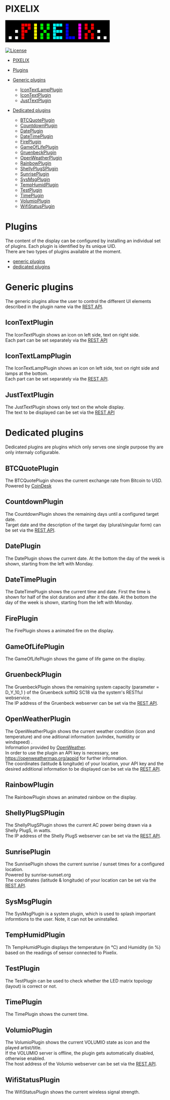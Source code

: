 # PIXELIX
![PIXELIX](./images/LogoBlack.png)

[![License](https://img.shields.io/badge/license-MIT-blue.svg)](http://choosealicense.com/licenses/mit/)

- [PIXELIX](#pixelix)
- [Plugins](#plugins)
- [Generic plugins](#generic-plugins)
    - [IconTextLampPlugin](#IconTextLampPlugin)
    - [IconTextPlugin](#IconTextPlugin)
    - [JustTextPlugin](#JustTextPlugin)

- [Dedicated plugins](#dedicated-plugins)
    - [BTCQuotePlugin](#BTCQuotePlugin)
    - [CountdownPlugin](#CountdownPlugin)
    - [DatePlugin](#DatePlugin)
    - [DateTimePlugin](#DateTimePlugin)
    - [FirePlugin](#FirePlugin)
    - [GameOfLifePlugin](#GameOfLifePlugin)
    - [GruenbeckPlugin](#GruenbeckPlugin)
    - [OpenWeatherPlugin](#OpenWeatherPlugin)
    - [RainbowPlugin](#RainbowPlugin)
    - [ShellyPlugSPlugin](#ShellyPlugSPlugin)
    - [SunrisePlugin](#SunrisePlugin)
    - [SysMsgPlugin](#SysMsgPlugin)
    - [TempHumidPlugin](#TempHumidPlugin)
    - [TestPlugin](#TestPlugin)
    - [TimePlugin](#TimePlugin)
    - [VolumioPlugin](#VolumioPlugin)
    - [WifiStatusPlugin](#WifiStatusPlugin)

# Plugins
The content of the display can be configured by installing an individual set of plugins.
Each plugin is identified by its unique UID.\
There are two types of plugins available at the moment.
* [generic plugins](#Generic-plugins)
* [dedicated plugins](#Dedicated-plugins)

# Generic plugins
The generic plugins allow the user to control the different UI elements described in the plugin name via the [REST API](REST.md).

## IconTextPlugin
The IconTextPlugin shows an icon on left side, text on right side.\
Each part can be set separately via the [REST API](REST.md#endpoint-base-uridisplayuidplugin-uidtext)

## IconTextLampPlugin
The IconTextLampPlugin shows an icon on left side, text on right side and lamps at the bottom.\
Each part can be set separately via the [REST API](REST.md#endpoint-base-uridisplayuidplugin-uidtext).

## JustTextPlugin
The JustTextPlugin shows only text on the whole display.\
The text to be displayed can be set via the [REST API](REST.md#endpoint-base-uridisplayuidplugin-uidtext)

# Dedicated plugins
Dedicated plugins are plugins which only serves one single purpose thy are only internaly cofigurable.

## BTCQuotePlugin
The BTCQuotePlugin shows the current exchange rate from Bitcoin to USD.
Powered by [CoinDesk](https://www.coindesk.com/price/bitcoin)
 
## CountdownPlugin
The CountdownPlugin shows the remaining days until a configured target date.\
Target date and the description of the target day (plural/singular form) can be set via the [REST API](REST.md#endpoint-base-uridisplayuidplugin-uidcountdown).

## DatePlugin
The DatePlugin shows the current date. At the bottom the day of the week is shown, starting from the left with Monday.

## DateTimePlugin
The DateTimePlugin shows the current time and date. First the time is shown for half of the slot duration and after it the date. At the bottom the day of the week is shown, starting from the left with Monday.

## FirePlugin
The FirePlugin shows a animated fire on the display.

## GameOfLifePlugin
The GameOfLifePlugin shows the game of life game on the display.

## GruenbeckPlugin
The GruenbeckPlugin shows the remaining system capacity (parameter = D_Y_10_1 ) of the Gruenbeck softliQ SC18 via the system's RESTful webservice.\
The IP address of the Gruenbeck webserver can be set via the [REST API](REST.md#endpoint-base-uridisplayuidplugin-uidipaddress).

## OpenWeatherPlugin
The OpenWeatherPlugin shows the current weather condition (icon and temperature) and one aditional information (uvIndex, humidity or windspeed) .\
Information provided by [OpenWeather](https://openweathermap.org/).\
In order to use the plugin an API key is necessary, see https://openweathermap.org/appid for further information.\
The coordinates (latitude & longitude) of your location, your API key and the desired additional information to be displayed can be set via the [REST API](REST.md#endpoint-base-uridisplayuidplugin-uidweather).

## RainbowPlugin
The RainbowPlugin shows an animated rainbow on the display.

## ShellyPlugSPlugin
The ShellyPlugSPlugin shows the current AC power being drawn via a Shelly PlugS, in watts.\
The IP address of the Shelly PlugS webserver can be set via the [REST API](REST.md#endpoint-base-uridisplayuidplugin-uidipaddress).

## SunrisePlugin
The SunrisePlugin shows the current sunrise / sunset times for a configured location.\
Powered by sunrise-sunset.org\
The coordinates (latitude & longitude) of your location can be set via the [REST API](REST.md#endpoint-base-uridisplayuidplugin-uidlocation).

## SysMsgPlugin
The SysMsgPlugin is a system plugin, which is used to splash important informtions to the user. Note, it can not be uninstalled.

## TempHumidPlugin
Th TempHumidPlugin displays the temperature (in °C) and Humidity (in %) based on the readings of sensor connected to Pixelix.

## TestPlugin
The TestPlugin can be used to check whether the LED matrix topology (layout) is correct or not.

## TimePlugin
The TimePlugin shows the current time.

## VolumioPlugin
The VolumioPlugin shows the current VOLUMIO state as icon and the played artist/title.\
If the VOLUMIO server is offline, the plugin gets automatically disabled, otherwise enabled.\
The host address of the Volumio webserver can be set via the [REST API](REST.md#endpoint-base-uridisplayuidplugin-uidhost).

## WifiStatusPlugin
The WifiStatusPlugin shows the current wireless signal strength.





